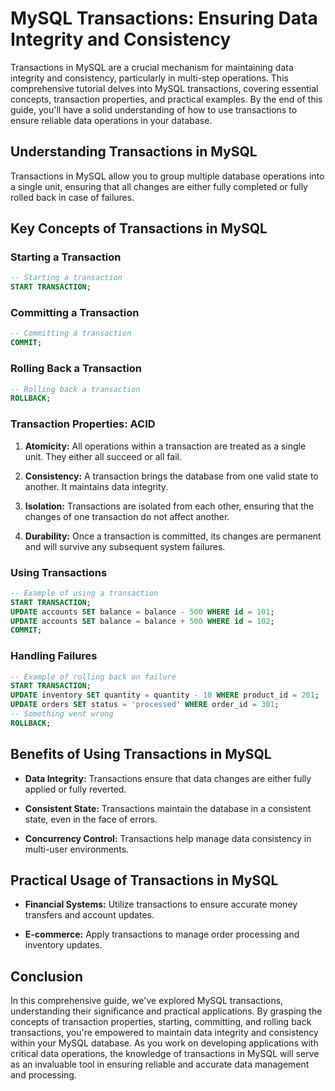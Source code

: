 # MySQL Transactions: Ensuring Data Integrity and Consistency

Transactions in MySQL are a crucial mechanism for maintaining data integrity and consistency, particularly in multi-step operations. This comprehensive tutorial delves into MySQL transactions, covering essential concepts, transaction properties, and practical examples. By the end of this guide, you'll have a solid understanding of how to use transactions to ensure reliable data operations in your database.

## Understanding Transactions in MySQL

Transactions in MySQL allow you to group multiple database operations into a single unit, ensuring that all changes are either fully completed or fully rolled back in case of failures.

## Key Concepts of Transactions in MySQL

### Starting a Transaction

```sql
-- Starting a transaction
START TRANSACTION;
```

### Committing a Transaction

```sql
-- Committing a transaction
COMMIT;
```

### Rolling Back a Transaction

```sql
-- Rolling back a transaction
ROLLBACK;
```

### Transaction Properties: ACID

1. **Atomicity:** All operations within a transaction are treated as a single unit. They either all succeed or all fail.

2. **Consistency:** A transaction brings the database from one valid state to another. It maintains data integrity.

3. **Isolation:** Transactions are isolated from each other, ensuring that the changes of one transaction do not affect another.

4. **Durability:** Once a transaction is committed, its changes are permanent and will survive any subsequent system failures.

### Using Transactions

```sql
-- Example of using a transaction
START TRANSACTION;
UPDATE accounts SET balance = balance - 500 WHERE id = 101;
UPDATE accounts SET balance = balance + 500 WHERE id = 102;
COMMIT;
```

### Handling Failures

```sql
-- Example of rolling back on failure
START TRANSACTION;
UPDATE inventory SET quantity = quantity - 10 WHERE product_id = 201;
UPDATE orders SET status = 'processed' WHERE order_id = 301;
-- Something went wrong
ROLLBACK;
```

## Benefits of Using Transactions in MySQL

- **Data Integrity:** Transactions ensure that data changes are either fully applied or fully reverted.

- **Consistent State:** Transactions maintain the database in a consistent state, even in the face of errors.

- **Concurrency Control:** Transactions help manage data consistency in multi-user environments.

## Practical Usage of Transactions in MySQL

- **Financial Systems:** Utilize transactions to ensure accurate money transfers and account updates.

- **E-commerce:** Apply transactions to manage order processing and inventory updates.

## Conclusion

In this comprehensive guide, we've explored MySQL transactions, understanding their significance and practical applications. By grasping the concepts of transaction properties, starting, committing, and rolling back transactions, you're empowered to maintain data integrity and consistency within your MySQL database. As you work on developing applications with critical data operations, the knowledge of transactions in MySQL will serve as an invaluable tool in ensuring reliable and accurate data management and processing.